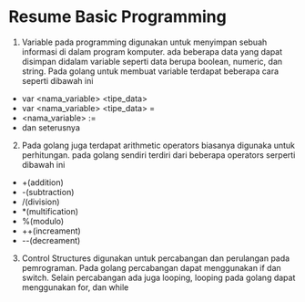 # Resume Basic Programming

1. Variable pada programming digunakan untuk menyimpan sebuah informasi di dalam program komputer. ada beberapa data yang dapat disimpan didalam variable seperti data berupa boolean, numeric, dan string. Pada golang untuk membuat variable terdapat beberapa cara seperti dibawah ini 
  - var <nama_variable> <tipe_data>
  - var <nama_variable> <tipe_data> = <values>
  - <nama_variable> := <values>
  - dan seterusnya
2. Pada golang juga terdapat arithmetic operators biasanya digunaka untuk perhitungan. pada golang sendiri terdiri dari beberapa operators serperti dibawah ini 
  - +(addition)
  - -(subtraction)
  - /(division)
  - *(multification)
  - %(modulo)
  - ++(increament)
  - --(decreament)

3. Control Structures digunakan untuk percabangan dan perulangan pada pemrograman. Pada golang percabangan dapat menggunakan if dan switch. Selain percabangan ada juga looping, looping pada golang dapat menggunakan for, dan while
